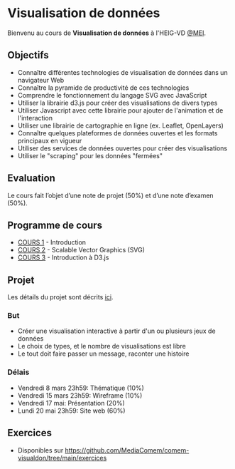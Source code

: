 # Visualisation de données

Bienvenu au cours de **Visualisation de données** à l'HEIG-VD [@MEI](https://heig-vd.ch/formation/bachelor/filieres/ingenierie-des-medias).

## Objectifs

- Connaître différentes technologies de visualisation de données dans un navigateur Web
- Connaître la pyramide de productivité de ces technologies
- Comprendre le fonctionnement du langage SVG avec JavaScript
- Utiliser la librairie d3.js pour créer des visualisations de divers types
- Utiliser Javascript avec cette librairie pour ajouter de l'animation et de l'interaction
- Utiliser une librairie de cartographie en ligne (ex. Leaflet, OpenLayers)
- Connaître quelques plateformes de données ouvertes et les formats principaux en vigueur
- Utiliser des services de données ouvertes pour créer des visualisations
- Utiliser le "scraping" pour les données "fermées"

## Evaluation

Le cours fait l’objet d’une note de projet (50%) et d’une note d’examen (50%).

## Programme de cours

- [COURS 1](https://comem-visualdon.onrender.com/01-intro) - Introduction
- [COURS 2](https://comem-visualdon.onrender.com/02-svg) - Scalable Vector Graphics (SVG)
- [COURS 3](https://comem-visualdon.onrender.com/03-intro-d3) - Introduction à D3.js

## Projet

Les détails du projet sont décrits [ici](https://github.com/MediaComem/comem-visualdon/tree/main/projet).

### But

- Créer une visualisation interactive à partir d'un ou plusieurs jeux de données
- Le choix de types, et le nombre de visualisations est libre
- Le tout doit faire passer un message, raconter une histoire

### Délais

- Vendredi 8 mars 23h59: Thématique (10%)
- Vendredi 15 mars 23h59: Wireframe (10%)
- Vendredi 17 mai: Présentation (20%)
- Lundi 20 mai 23h59: Site web (60%)

## Exercices

- Disponibles sur https://github.com/MediaComem/comem-visualdon/tree/main/exercices

